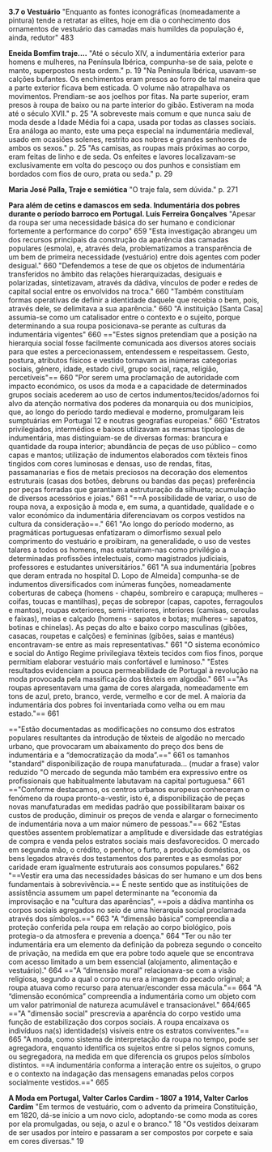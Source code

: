**3.7 o Vestuário**
"Enquanto as fontes iconográficas (nomeadamente a pintura) tende a retratar as elites, hoje em dia o conhecimento dos ornamentos de vestuário das camadas mais humildes da população é, ainda, redutor" 483

**Eneida Bomfim traje....**
"Até o século XIV, a indumentária exterior para homens e mulheres, na Península Ibérica, compunha-se de saia, pelote e manto, superpostos nesta ordem." p. 19
"Na Península Ibérica, usavam-se calções bufantes. Os enchimentos eram presos ao forro de tal maneira que a parte exterior ficava bem esticada. O volume não atrapalhava os movimentos. Prendiam-se aos joelhos por fitas. Na parte superior, eram presos à roupa de baixo ou na parte interior do gibão. Estiveram na moda até o século XVII." p. 25
"A sobreveste mais comum e que nunca saiu de moda desde a Idade Média foi a capa, usada por todas as classes sociais. Era análoga ao manto, este uma peça especial na indumentária medieval, usado em ocasiões solenes, restrito aos nobres e grandes senhores de ambos os sexos." p. 25
"As camisas, as roupas mais próximas ao corpo, eram feitas de linho e de seda. Os enfeites e lavores localizavam-se exclusivamente em volta do pescoço ou dos punhos e consistiam em bordados com fios de ouro, prata ou seda." p. 29

**Maria José Palla, Traje e semiótica**
"O traje fala, sem dúvida." p. 271

**Para além de cetins e damascos em seda. Indumentária dos pobres durante o período barroco em Portugal. Luís Ferreira Gonçalves**
"Apesar da roupa ser uma necessidade básica do ser humano e condicionar fortemente a performance do corpo" 659
"Esta investigação abrangeu um dos recursos principais da construção da aparência das camadas populares (esmola), e, através dela, problematizamos
a transparência de um bem de primeira necessidade (vestuário) entre dois agentes com poder desigual." 660
"Defendemos a tese de que os objetos de indumentária transferidos no âmbito das relações hierarquizadas, desiguais e polarizadas, sintetizavam, através da dádiva, vínculos de poder e redes de capital social entre os envolvidos na troca." 660
"Também constituíam formas operativas de definir a identidade daquele
que recebia o bem, pois, através dele, se delimitava a sua aparência." 660
"A instituição [Santa Casa] assumia-se como um catalisador entre o contexto e o sujeito, porque determinando a sua roupa posicionava-se perante as culturas da indumentária vigentes" 660
=="Estes signos pretendiam que a posição na hierarquia social fosse facilmente comunicada aos diversos atores sociais para que estes a percecionassem, entendessem e respeitassem. Gesto, postura, atributos físicos e vestido tornavam as inúmeras categorias sociais, género, idade, estado civil, grupo social, raça, religião, percetíveis"== 660
"Por serem uma proclamação de autoridade com impacto económico, os usos da moda e a capacidade de determinados grupos sociais acederem ao uso de certos indumentos/tecidos/adornos foi alvo da atenção normativa dos poderes
da monarquia ou dos municípios, que, ao longo do período tardo medieval e moderno, promulgaram leis sumptuárias em Portugal 12 e noutras geografias
europeias." 660
"Estratos privilegiados, intermédios e baixos utilizavam as mesmas tipologias de indumentária, mas distinguiam-se de diversas formas: brancura e
quantidade da roupa interior; abundância de peças de uso público – como capas e mantos; utilização de indumentos elaborados com têxteis finos tingidos
com cores luminosas e densas, uso de rendas, fitas, passamanarias e fios de metais preciosos na decoração dos elementos estruturais (casas dos botões, debruns ou bandas das peças) preferência por peças forradas
que garantiam a estruturação da silhueta; acumulação
de diversos acessórios e joias." 661
"==A possibilidade de variar, o uso de roupa nova, a exposição à moda e, em
suma, a quantidade, qualidade e o valor económico da indumentária diferenciavam os corpos vestidos na cultura da consideração==." 661
"Ao longo do período moderno, as pragmáticas portuguesas enfatizaram o dimorfismo sexual pelo comprimento do vestuário e proibiram, na generalidade, o uso de vestes talares a todos os homens, mas estatuíram-nas como privilégio a determinadas profissões intelectuais, como magistrados judiciais, professores e estudantes universitários." 661
"A sua indumentária [pobres que deram entrada no hospital D. Lopo de Almeida] compunha-se de indumentos diversificados com inúmeras funções, nomeadamente coberturas de cabeça (homens - chapéu, sombreiro
e carapuça; mulheres – coifas, toucas e mantilhas), peças de sobrepor (capas, capotes, ferragoulos e mantos), roupas exteriores, semi-interiores, interiores
(camisas, ceroulas e faixas), meias e calçado (homens - sapatos e botas; mulheres – sapatos, botinas e chinelas). As peças do alto e baixo corpo masculinas (gibões, casacas, roupetas e calções) e femininas (gibões, saias e mantéus) encontravam-se entre as mais representativas." 661
"O sistema económico e social do Antigo Regime privilegiava têxteis tecidos com fios finos, porque permitiam elaborar vestuário mais confortável e
luminoso." 
"Estes resultados evidenciam a pouca permeabilidade de Portugal à revolução na moda provocada pela massificação dos têxteis em algodão." 661
=="As roupas apresentavam uma gama de cores alargada, nomeadamente em tons de azul, preto, branco, verde, vermelho e cor de mel. A maioria da indumentária dos pobres foi inventariada como velha ou em mau estado."== 661

=="Estão documentadas as modificações no consumo dos estratos populares resultantes da introdução de têxteis de algodão no mercado urbano,
que provocaram um abaixamento do preço dos bens de indumentária e a “democratização da moda”.==" 661
os tamanhos "standard" disponibilização de roupa manufaturada... (mudar a frase) valor reduzido
"O mercado de segunda mão também era expressivo entre os profissionais que habitualmente labutavam na capital portuguesa."  661
=="Conforme destacamos, os centros urbanos europeus conheceram o fenómeno da roupa pronto-a-vestir, isto é, a disponibilização de peças novas manufaturadas em medidas padrão que possibilitaram baixar os custos de produção, diminuir os preços de venda e alargar o fornecimento de indumentária nova a um maior número de pessoas."== 662
"Estas questões assentem problematizar a amplitude e diversidade das estratégias de compra e venda pelos estratos sociais mais desfavorecidos. O mercado em segunda mão, o crédito, o penhor, o furto, a produção doméstica, os bens legados através dos testamentos dos parentes e as esmolas por caridade eram igualmente estruturais aos consumos populares." 662
"==Vestir era uma das necessidades básicas do ser humano e um dos bens fundamentais à sobrevivência.== É neste sentido que as instituições de assistência assumem um papel determinante na “economia da
improvisação e na "cultura das aparências", ==pois a dádiva mantinha os corpos sociais agregados no seio de uma hierarquia social proclamada através
dos símbolos.==" 663
"A “dimensão básica” compreendia a proteção conferida pela roupa
em relação ao corpo biológico, pois protegia-o da atmosfera e prevenia a doença." 664
"Ter ou não ter indumentária era um elemento da definição da pobreza
segundo o conceito de privação, na medida em que era pobre todo aquele que se encontrava com acesso limitado a um bem essencial (alojamento, alimentação e vestuário)." 664
=="A “dimensão moral” relacionava-se com a visão religiosa, segundo a qual o corpo nu era a imagem do pecado original; a roupa atuava como recurso para atenuar/esconder essa mácula."== 664
"A “dimensão económica” compreendia a indumentária como um objeto com um valor patrimonial de natureza acumulável e transacionável." 664/665
=="A "dimensão social" prescrevia a aparência do corpo vestido uma função de estabilização dos corpos sociais. A roupa encaixava os indivíduos na(s) identidade(s) visíveis entre os estratos conviventes."== 665
"A moda, como sistema de interpretação da roupa no tempo, pode ser agregadora, enquanto identifica os sujeitos entre si pelos signos comuns, ou segregadora, na medida em que diferencia os grupos pelos símbolos distintos. ==A indumentária conforma a interação entre os sujeitos, o grupo e o contexto na indagação das mensagens emanadas pelos corpos socialmente vestidos.==" 665

**A Moda em Portugal, Valter Carlos Cardim - 1807 a 1914, Valter Carlos Cardim**
"Em termos de vestuário, com o advento da primeira Constituição, em 1820, dá-se início a um novo ciclo, adoptando-se como moda as cores por ela promulgadas, ou seja, o azul e o branco." 18
"Os vestidos deixaram de ser usados por inteiro e passaram a ser compostos por corpete e saia em cores diversas." 19